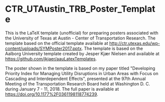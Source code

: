 # CTR_UTAustin_TRB_Poster_Template
This is the LaTeX template (unofficial) for preparing posters associated with the University of Texas at Austin - Center of Transportation Research. The template based on the official template available at http://ctr.utexas.edu/wp-content/uploads/SYMPoster2017.pptx. The template is based on the Aalborg University template created by Jesper Kjær Nielsen and available at https://github.com/jkjaer/aauLatexTemplates.

The poster shown in the template is based on my paper titled "Developing Priority Index for Managing Utility Disruptions in Urban Areas with Focus on Cascading and Interdependent Effects", presented at the 97th Annual Meeting of the Transportation Research Board held at Washington D. C. during January 7 - 11, 2018. The full paper is available at https://doi.org/10.1177%2F0361198118774239.
